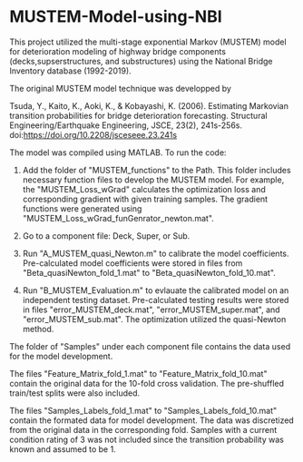 # MUSTEM-Model-using-NBI
This project utilized the multi-stage exponential Markov (MUSTEM) model for deterioration modeling of highway bridge components (decks,supserstructures, and substructures) using the National Bridge Inventory database (1992-2019).

The original MUSTEM model technique was developped by

Tsuda, Y., Kaito, K., Aoki, K., & Kobayashi, K. (2006). Estimating Markovian transition probabilities for bridge deterioration forecasting. Structural Engineering/Earthquake Engineering, JSCE, 23(2), 241s-256s. doi:https://doi.org/10.2208/jsceseee.23.241s

The model was compiled using MATLAB. To run the code:

1. Add the folder of "MUSTEM_functions" to the Path. This folder includes necessary function files to develop the MUSTEM model. For example, the "MUSTEM_Loss_wGrad" calculates the optimization loss and corresponding gradient with given training samples. The gradient functions were generated using "MUSTEM_Loss_wGrad_funGenrator_newton.mat".

2. Go to a component file: Deck, Super, or Sub.

3. Run "A_MUSTEM_quasi_Newton.m" to calibrate the model coefficients. Pre-calculated model coefficients were stored in files from "Beta_quasiNewton_fold_1.mat" to "Beta_quasiNewton_fold_10.mat".

4. Run "B_MUSTEM_Evaluation.m" to evlauate the calibrated model on an independent testing dataset. Pre-calculated testing results were stored in files "error_MUSTEM_deck.mat", "error_MUSTEM_super.mat", and "error_MUSTEM_sub.mat". The optimization utilized the quasi-Newton method. 


The folder of "Samples" under each component file contains the data used for the model development. 

The files "Feature_Matrix_fold_1.mat" to "Feature_Matrix_fold_10.mat" contain the original data for the 10-fold cross validation. The pre-shuffled train/test splits were also included. 

The files "Samples_Labels_fold_1.mat" to "Samples_Labels_fold_10.mat" contain the formated data for model development. The data was discretized from the original data in the corresponding fold. Samples with a current condition rating of 3 was not included since the transition probability was known and assumed to be 1.
